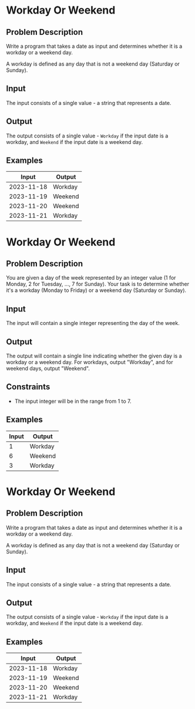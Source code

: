 # Workday Or Weekend

## Problem Description

Write a program that takes a date as input and determines whether it is a workday or a weekend day.

A workday is defined as any day that is not a weekend day (Saturday or Sunday).

## Input

The input consists of a single value - a string that represents a date.

## Output

The output consists of a single value - `Workday` if the input date is a workday, and `Weekend` if the input date is a weekend day.

## Examples

|Input|Output|
|-|-|
|2023-11-18|Workday|
|2023-11-19|Weekend|
|2023-11-20|Weekend|
|2023-11-21|Workday|

# Workday Or Weekend

## Problem Description
You are given a day of the week represented by an integer value (1 for Monday, 2 for Tuesday, ..., 7 for Sunday). Your task is to determine whether it's a workday (Monday to Friday) or a weekend day (Saturday or Sunday).

## Input
The input will contain a single integer representing the day of the week.

## Output
The output will contain a single line indicating whether the given day is a workday or a weekend day. For workdays, output "Workday", and for weekend days, output "Weekend".

## Constraints
- The input integer will be in the range from 1 to 7.

## Examples
|Input|Output|
|-|-|
|1|Workday|
|6|Weekend|
|3|Workday|

# Workday Or Weekend

## Problem Description

Write a program that takes a date as input and determines whether it is a workday or a weekend day.

A workday is defined as any day that is not a weekend day (Saturday or Sunday).

## Input

The input consists of a single value - a string that represents a date.

## Output

The output consists of a single value - `Workday` if the input date is a workday, and `Weekend` if the input date is a weekend day.

## Examples

|Input|Output|
|-|-|
|2023-11-18|Workday|
|2023-11-19|Weekend|
|2023-11-20|Weekend|
|2023-11-21|Workday|